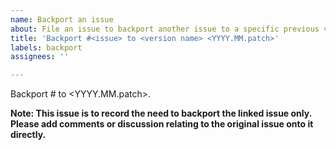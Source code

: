 ```yaml
---
name: Backport an issue
about: File an issue to backport another issue to a specific previous version.
title: 'Backport #<issue> to <version name> <YYYY.MM.patch>'
labels: backport
assignees: ''

---
```

<!--

Please set the issue number in the title and the description. <version name> should be the full name of the version (e.g. "Spotted Wakerobin" or "Prairie Trillium"), and <YYYY.MM.patch> should be the calendar version of the release with the name, followed by the patch version we are targeting this issue for (e.g. 2022.07.2 or 2022.02.4).

Please also add this issue to the milestone titled "Patch <YYYY.MM.patch>". If one is not created for that patch, please tag @MariaSemple or @mikebessuille.

-->

Backport #<issue> to <version name> <YYYY.MM.patch>.

**Note: This issue is to record the need to backport the linked issue only. Please add comments or discussion relating to the original issue onto it directly.**
